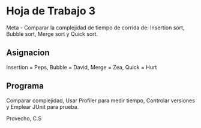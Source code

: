 # Hoja de Trabajo 3
Meta - Comparar la complejidad de tiempo de corrida de: Insertion sort, Bubble sort, Merge sort y Quick sort.

Asignacion
----------
Insertion = Peps, Bubble = David, Merge = Zea, Quick = Hurt

Programa
----------
Comparar complejidad, Usar Profiler para medir tiempo, Controlar versiones y Emplear JUnit para prueba.

Provecho,
C.S
